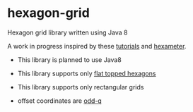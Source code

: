 # hexagon-grid
Hexagon grid library written using Java 8

A work in progress inspired by these [tutorials](http://www.redblobgames.com/grids/hexagons/) and [hexameter](https://github.com/Hexworks/hexameter).

- This library is planned to use Java8

- This library supports only [flat topped hexagons](http://www.redblobgames.com/grids/hexagons/#basics)

- This library supports only rectangular grids

- offset coordinates are [odd-q](http://www.redblobgames.com/grids/hexagons/#coordinates)